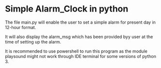 # Simple Alarm_Clock in python

The file main.py will enable the user to set a simple alarm for present day in 12-hour format.

It will also display the alarm_msg which has been provided byy user at the time of setting up the alarm.

It is recommended to use powershell to run this program as the module playsound might not work through IDE terminal for some versions of python 3.
